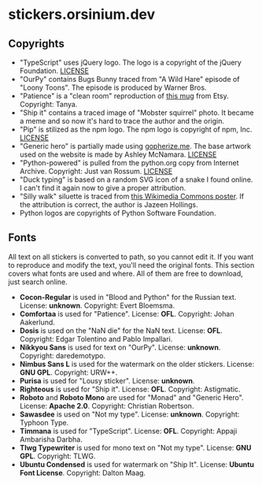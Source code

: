 # stickers.orsinium.dev

## Copyrights

* "TypeScript" uses jQuery logo. The logo is a copyright of the jQuery Foundation. [LICENSE](https://brand.jquery.org/logos/)
* "OurPy" contains Bugs Bunny traced from "A Wild Hare" episode of "Loony Toons". The episode is produced by Warner Bros.
* "Patience" is a "clean room" reproduction of [this mug](https://www.etsy.com/listing/1158579643/) from Etsy. Copyright: Tanya.
* "Ship it" contains a traced image of "Mobster squirrel" photo. It became a meme and so now it's hard to trace the author and the origin.
* "Pip" is stilized as the npm logo. The npm logo is copyright of npm, Inc. [LICENSE](https://docs.npmjs.com/policies/logos-and-usage)
* "Generic hero" is partially made using [gopherize.me](https://gopherize.me/). The base artwork used on the website is made by Ashley McNamara. [LICENSE](https://github.com/matryer/gopherize.me/blob/master/LICENSE)
* "Python-powered" is pulled from the python.org copy from Internet Archive. Copyright: Just van Rossum. [LICENSE](https://web.archive.org/web/20000815233608/http://starship.python.net/~just/pythonpowered/)
* "Duck typing" is based on a random SVG icon of a snake I found online. I can't find it again now to give a proper attribution.
* "Silly walk" siluette is traced from [this Wikimedia Commons poster](https://commons.wikimedia.org/wiki/File:Silly_Walk_Gait.png). If the attribution is correct, the author is Jazeen Hollings.
* Python logos are copyrights of Python Software Foundation.

## Fonts

All text on all stickers is converted to path, so you cannot edit it. If you want to reproduce and modify the text, you'll need the original fonts. This section covers what fonts are used and where. All of them are free to download, just search online.

* **Cocon-Regular** is used in "Blood and Python" for the Russian text. License: **unknown**. Copyright: Evert Bloemsma.
* **Comfortaa** is used for "Patience". License: **OFL**. Copyright: Johan Aakerlund.
* **Dosis** is used on the "NaN die" for the NaN text. License: **OFL**. Copyright: Edgar Tolentino and Pablo Impallari.
* **Nikkyou Sans** is used for text on "OurPy". License: **unknown**. Copyright: daredemotypo.
* **Nimbus Sans L** is used for the watermark on the older stickers. License: **GNU GPL**. Copyright: URW++.
* **Purisa** is used for "Lousy sticker". License: **unknown**.
* **Righteous** is used for "Ship it". License: **OFL**. Copyright: Astigmatic.
* **Roboto** and **Roboto Mono** are used for "Monad" and "Generic Hero". License: **Apache 2.0**. Copyright: Christian Robertson.
* **Sawasdee** is used on "Not my type". License: **unknown**. Copyright: Typhoon Type.
* **Timmana** is used for "TypeScript". License: **OFL**. Copyright: Appaji Ambarisha Darbha.
* **Tlwg Typewriter** is used for mono text on "Not my type". License: **GNU GPL**. Copyright: TLWG.
* **Ubuntu Condensed** is used for watermark on "Ship It". License: **Ubuntu Font License**. Copyright: Dalton Maag.
